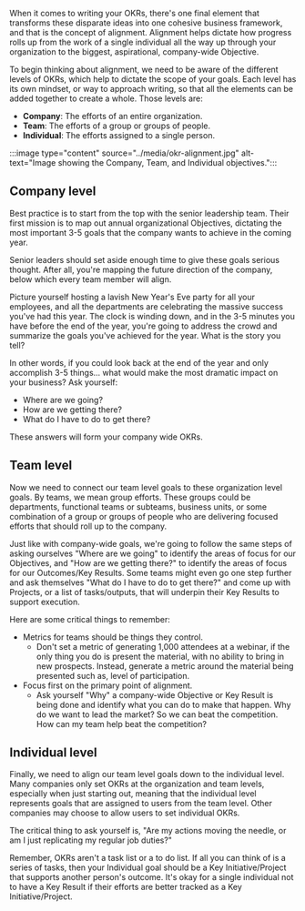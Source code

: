 When it comes to writing your OKRs, there's one final element that transforms these disparate ideas into one cohesive business framework, and that is the concept of alignment. Alignment helps dictate how progress rolls up from the work of a single individual all the way up through your organization to the biggest, aspirational, company-wide Objective.

To begin thinking about alignment, we need to be aware of the different levels of OKRs, which help to dictate the scope of your goals. Each level has its own mindset, or way to approach writing, so that all the elements can be added together to create a whole. Those levels are:

- **Company**: The efforts of an entire organization.
- **Team**: The efforts of a group or groups of people.
- **Individual**: The efforts assigned to a single person.

:::image type="content" source="../media/okr-alignment.jpg" alt-text="Image showing the Company, Team, and Individual objectives.":::

## Company level

Best practice is to start from the top with the senior leadership team. Their first mission is to map out annual organizational Objectives, dictating the most important 3-5 goals that the company wants to achieve in the coming year.

Senior leaders should set aside enough time to give these goals serious thought. After all, you're mapping the future direction of the company, below which every team member will align.

Picture yourself hosting a lavish New Year's Eve party for all your employees, and all the departments are celebrating the massive success you've had this year. The clock is winding down, and in the 3-5 minutes you have before the end of the year, you're going to address the crowd and summarize the goals you've achieved for the year. What is the story you tell?

In other words, if you could look back at the end of the year and only accomplish 3-5 things... what would make the most dramatic impact on your business? Ask yourself:

- Where are we going?
- How are we getting there?
- What do I have to do to get there?

These answers will form your company wide OKRs.

## Team level

Now we need to connect our team level goals to these organization level goals. By teams, we mean group efforts. These groups could be departments, functional teams or subteams, business units, or some combination of a group or groups of people who are delivering focused efforts that should roll up to the company.​

Just like with company-wide goals, we're going to follow the same steps of asking ourselves "Where are we going" to identify the areas of focus for our Objectives, and "How are we getting there?" to identify the areas of focus for our Outcomes/Key Results. Some teams might even go one step further and ask themselves "What do I have to do to get there?" and come up with Projects, or a list of tasks/outputs, that will underpin their Key Results to support execution.​

Here are some critical things to remember:​

- Metrics for teams should be things they control​.
  - Don't set a metric of generating 1,000 attendees at a webinar, if the only thing you do is present the material, with no ability to bring in new prospects. Instead, generate a metric around the material being presented such as, level of participation.​
- Focus first on the primary point of alignment​.
  - Ask yourself "Why" a company-wide Objective or Key Result is being done and identify what you can do to make that happen. Why do we want to lead the market? So we can beat the competition. How can my team help beat the competition?

## Individual level

Finally, we need to align our team level goals down to the individual level. Many companies only set OKRs at the organization and team levels, especially when just starting out, meaning that the individual level represents goals that are assigned to users from the team level. Other companies may choose to allow users to set individual OKRs.

The critical thing to ask yourself is, "Are my actions moving the needle, or am I just replicating my regular job duties?"

Remember, OKRs aren't a task list or a to do list. If all you can think of is a series of tasks, then your Individual goal should be a Key Initiative/Project that supports another person's outcome. It's okay for a single individual not to have a Key Result if their efforts are better tracked as a Key Initiative/Project.